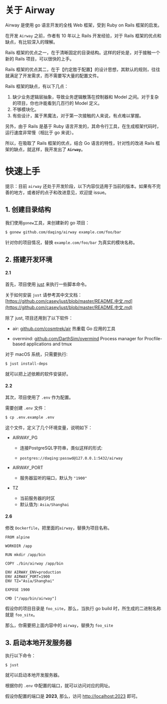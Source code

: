 # 关于 Airway

Airway 是使用 go 语言开发的全栈 Web 框架，受到 Ruby on Rails 框架的启发。

在开发 `Airway` 之前，作者有 10 年以上 Rails 开发经验，对于 Rails 框架的优点和缺点，有比较深入的理解。

Rails 框架的优点之一，在于清晰固定的目录结构。这样的好处是，对于接触一个新的 Rails 项目，可以很快的上手。

Rails 框架的优点其二，在于【约定胜于配置】的设计思想，其默认的规则，往往就满足了开发需求，而不需要写大量的配置文件。

Rails 框架的缺点，有以下几点：

1. 缺少业务逻辑层抽象，导致业务逻辑散落在控制器和 Model 之间。对于复杂的项目，你也许能看到几百行的 Model 定义。
2. 不够模块化。
3. 有些设计，属于黑魔法，对于第一次接触的人来说，有点难以掌握。

另外，由于 Rails 是基于 Ruby 语言开发的，其命令行工具，在生成框架代码时，运行速度非常慢（相比于 go 来说）。

所以，在吸取了 Rails 框架的优点，结合 Go 语言的特性，针对性的改进 Rails 框架的缺点，就这样，我开发出了 **`Airway`**。

# 快速上手

提示：目前 `airway` 还处于开发阶段，以下内容仅适用于当前的版本。如果有不完善的地方，或者好的点子和改进意见，欢迎提 issue。

## 1. 创建目录结构

我们使用`gonew`工具，来创建新的 go 项目：

```bash
$ gonew github.com/daqing/airway example.com/foo/bar
```

针对你的项目情况，替换 `example.com/foo/bar` 为真实的模块名称。

## 2. 搭建开发环境

#### 2.1

首先，项目使用 [just](https://github.com/casey/just) 来执行一些脚本命令。

关于如何安装 `just` 请参考其中文文档：[https://github.com/casey/just/blob/master/README.中文.md](https://github.com/casey/just/blob/master/README.中文.md)

除了 just, 项目还用到了以下软件：

- air: [github.com/cosmtrek/air](https://github.com/cosmtrek/air) 热重载 Go 应用的工具

- overmind: [github.com/DarthSim/overmind](https://github.com/DarthSim/overmind) Process manager for Procfile-based applications and tmux

对于 macOS 系统，只需要执行:

```bash
$ just install-deps
```

就可以把上述依赖的软件安装好。


#### 2.2

其次，项目使用了 `.env` 作为配置。

需要创建 `.env` 文件：

```bash
$ cp .env.example .env
```

这个文件，定义了几个环境变量，说明如下：

* AIRWAY_PG

  * 连接PostgreSQL字符串，类似这样的形式:

  * `postgres://daqing:passwd@127.0.0.1:5432/airway`

* AIRWAY_PORT

  * 服务器监听的端口，默认为 `"1900"`

* TZ
  * 当前服务器的时区
  * 默认值为: `Asia/Shanghai`

#### 2.6

修改 `Dockerfile`，把里面的`airway`，替换为项目名称。

```
FROM alpine

WORKDIR /app

RUN mkdir /app/bin

COPY ./bin/airway /app/bin

ENV AIRWAY_ENV=production
ENV AIRWAY_PORT=1900
ENV TZ="Asia/Shanghai"

EXPOSE 1900

CMD ["/app/bin/airway"]
```

假设你的项目目录是 `foo_site`，那么，当执行 go build 时，所生成的二进制名称就是 `foo_site`。

那么，你需要把上面内容中的 `airway`，替换为 `foo_site`


## 3. 启动本地开发服务器

执行以下命令：

```
$ just
```

就可以启动本地开发服务器。

根据你的 `.env` 中配置的端口，就可以访问对应的网址。

假设你配置的端口是 **2023**, 那么，访问 [http://localhost:2023](http://localhost:2023) 即可。
